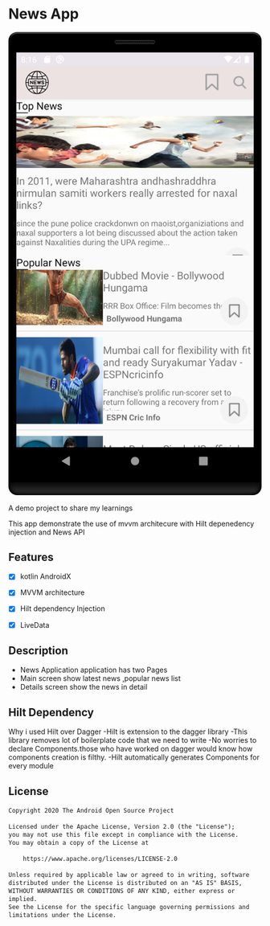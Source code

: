 # News App
<img src="screenshot.png" alt="player git"  />

A demo project to share my learnings


This app demonstrate the use of mvvm architecure with Hilt depenedency injection and News API 
## Features

- [x] kotlin AndroidX
- [x] MVVM architecture
- [x] Hilt dependency Injection
- [x] LiveData


## Description
- News Application application has two Pages
- Main screen show latest news ,popular news list
- Details screen show the news in detail

## Hilt Dependency
Why i used Hilt over Dagger
-Hilt is extension to the dagger library
-This library removes lot of boilerplate code that we need to write
-No worries to declare Components.those who have worked on dagger would know how components creation is filthy.
-Hilt automatically generates Components for every module

## License
```
Copyright 2020 The Android Open Source Project

Licensed under the Apache License, Version 2.0 (the "License");
you may not use this file except in compliance with the License.
You may obtain a copy of the License at

    https://www.apache.org/licenses/LICENSE-2.0

Unless required by applicable law or agreed to in writing, software
distributed under the License is distributed on an "AS IS" BASIS,
WITHOUT WARRANTIES OR CONDITIONS OF ANY KIND, either express or implied.
See the License for the specific language governing permissions and
limitations under the License.
```





